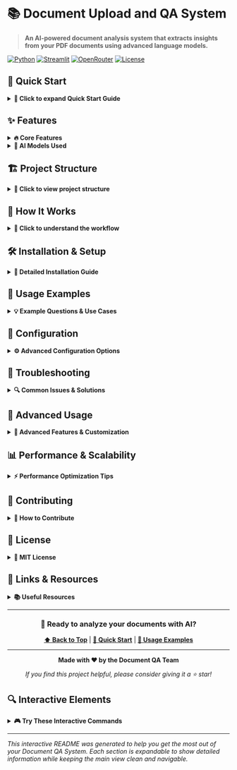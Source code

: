 # 📚 Document Upload and QA System

> **An AI-powered document analysis system that extracts insights from your PDF documents using advanced language models.**

[![Python](https://img.shields.io/badge/Python-3.8%2B-blue.svg)](https://python.org)
[![Streamlit](https://img.shields.io/badge/Streamlit-1.0%2B-red.svg)](https://streamlit.io)
[![OpenRouter](https://img.shields.io/badge/OpenRouter-API-green.svg)](https://openrouter.ai)
[![License](https://img.shields.io/badge/License-MIT-yellow.svg)](LICENSE)

## 🚀 Quick Start

<details>
<summary><strong>🎯 Click to expand Quick Start Guide</strong></summary>

### 1. Clone & Setup
```bash
git clone <your-repo-url>
cd python
pip install -r requirements.txt
```

### 2. Set up API Key
Choose one of these methods:

**Option A: Environment Variable**
```bash
export OPENROUTER_API_KEY="your-api-key-here"
```

**Option B: Streamlit Secrets (Recommended)**
```bash
mkdir .streamlit
echo 'OPENROUTER_API_KEY = "your-api-key-here"' > .streamlit/secrets.toml
```

### 3. Run the Application
```bash
streamlit run app.py
```

### 4. Open in Browser
Navigate to `http://localhost:8501` and start uploading documents!

</details>

## ✨ Features

<details>
<summary><strong>🔥 Core Features</strong></summary>

- **📄 PDF Upload & Processing** - Drag and drop any PDF document
- **🧠 AI-Powered Q&A** - Ask questions in natural language
- **🔍 Semantic Search** - Find relevant information using embeddings
- **📋 Smart Summarization** - Get comprehensive document summaries
- **💾 Persistent Storage** - Documents are indexed and stored locally
- **🎨 Interactive UI** - Clean, user-friendly Streamlit interface
- **📱 Responsive Design** - Works on desktop and mobile

</details>

<details>
<summary><strong>🤖 AI Models Used</strong></summary>

- **Embedding Model**: `sentence-transformers/all-MiniLM-L6-v2`
- **Question Answering**: `mistralai/mistral-7b-instruct`
- **Summarization**: `meta/llama-2-70b-chat`

</details>

## 🏗️ Project Structure

<details>
<summary><strong>📁 Click to view project structure</strong></summary>

```
python/
├── 📱 app.py              # Main Streamlit application
├── 🔧 main.py             # Command-line interface
├── ⚙️ config.py           # API configuration
├── 📋 requirements.txt    # Dependencies
├── 
├── 📂 Core Modules:
│   ├── 📤 upload.py       # File upload handling
│   ├── 📖 extract_text.py # PDF text extraction
│   ├── 🧠 embed_documents.py # Document embedding & search
│   └── 💬 qa_pipeline.py  # Question answering pipeline
├── 
├── 📂 Storage:
│   ├── 📁 uploaded_docs/  # Uploaded PDF files
│   └── 💾 document_store.pkl # Indexed documents & embeddings
└── 
└── 📂 Cache:
    └── 🗂️ __pycache__/     # Python cache files
```

</details>

## 🎯 How It Works

<details>
<summary><strong>🔄 Click to understand the workflow</strong></summary>

### Step-by-Step Process:

1. **📤 Upload**: User uploads a PDF document through the web interface
2. **🔍 Extract**: System extracts text from the PDF using PyMuPDF
3. **✂️ Chunk**: Text is split into meaningful paragraphs
4. **🧠 Embed**: Each paragraph is converted to vector embeddings
5. **💾 Store**: Documents and embeddings are stored locally
6. **❓ Query**: User asks a question about the document
7. **🔍 Search**: System finds most relevant paragraphs using similarity search
8. **🤖 Generate**: AI model generates an answer based on relevant context
9. **📋 Display**: Answer is presented with copy/clear options

</details>

## 🛠️ Installation & Setup

<details>
<summary><strong>🔧 Detailed Installation Guide</strong></summary>

### Prerequisites
- Python 3.8 or higher
- pip package manager
- OpenRouter API key ([Get one here](https://openrouter.ai))

### Step 1: Environment Setup
```bash
# Create virtual environment (recommended)
python -m venv venv

# Activate virtual environment
# On Windows:
venv\Scripts\activate
# On macOS/Linux:
source venv/bin/activate
```

### Step 2: Install Dependencies
```bash
pip install -r requirements.txt
```

### Step 3: API Configuration
Create your API key configuration:

**Method 1: Environment Variable**
```bash
# Windows
set OPENROUTER_API_KEY=your-api-key-here

# macOS/Linux
export OPENROUTER_API_KEY=your-api-key-here
```

**Method 2: Streamlit Secrets (Recommended for deployment)**
```bash
mkdir .streamlit
cat > .streamlit/secrets.toml << EOF
OPENROUTER_API_KEY = "your-api-key-here"
EOF
```

### Step 4: Test Installation
```bash
# Test with command line interface
python main.py

# Or run the web app
streamlit run app.py
```

</details>

## 📖 Usage Examples

<details>
<summary><strong>💡 Example Questions & Use Cases</strong></summary>

### 📊 Document Analysis
```
• "Summarize this document"
• "What are the main points?"
• "What is this document about?"
• "What are the key findings?"
```

### 🔍 Specific Information
```
• "What are the conclusions?"
• "Are there any recommendations?"
• "What methodology was used?"
• "What are the limitations mentioned?"
```

### 📈 Data Extraction
```
• "What statistics are mentioned?"
• "Are there any dates or deadlines?"
• "What companies are mentioned?"
• "What are the financial figures?"
```

### 🎯 Research Questions
```
• "What evidence supports the main argument?"
• "What are the counterarguments?"
• "What future research is suggested?"
• "What are the practical implications?"
```

</details>

## 🔧 Configuration

<details>
<summary><strong>⚙️ Advanced Configuration Options</strong></summary>

### Model Configuration
You can modify the models used in `qa_pipeline.py`:

```python
# For regular questions (faster, cheaper)
model = "mistralai/mistral-7b-instruct"

# For summarization (better quality)
model = "meta/llama-2-70b-chat"

# Alternative models you can try:
# "anthropic/claude-3-haiku"
# "openai/gpt-3.5-turbo"
# "google/gemini-pro"
```

### Search Configuration
Adjust search parameters in `embed_documents.py`:

```python
# Number of similar paragraphs to retrieve
top_k = 3  # Default for questions
top_k = 10  # Default for summarization

# Embedding model (can be changed)
embedding_model = SentenceTransformer('sentence-transformers/all-MiniLM-L6-v2')
```

### Upload Configuration
Modify upload settings in `upload.py`:

```python
UPLOAD_DIR = "uploaded_docs"  # Change upload directory
# Add file size limits, allowed types, etc.
```

</details>

## 🐛 Troubleshooting

<details>
<summary><strong>🔍 Common Issues & Solutions</strong></summary>

### ❌ API Key Issues
```bash
# Problem: "API key not found"
# Solution: Verify your API key is set correctly
echo $OPENROUTER_API_KEY  # Should show your key
```

### ❌ Module Import Errors
```bash
# Problem: "ModuleNotFoundError"
# Solution: Reinstall dependencies
pip install -r requirements.txt --force-reinstall
```

### ❌ PDF Processing Issues
```bash
# Problem: "Cannot extract text from PDF"
# Solution: Check if PDF is text-based (not scanned image)
# For scanned PDFs, you'd need OCR functionality
```

### ❌ Memory Issues
```bash
# Problem: "Out of memory"
# Solution: Process smaller documents or increase system memory
# Consider chunking large documents differently
```

### ❌ Streamlit Issues
```bash
# Problem: "Port already in use"
# Solution: Run on different port
streamlit run app.py --server.port 8502
```

</details>

## 🚀 Advanced Usage

<details>
<summary><strong>🔬 Advanced Features & Customization</strong></summary>

### Command Line Interface
For batch processing or automation:

```bash
# Process a document programmatically
python main.py
```

### Custom Embedding Models
You can experiment with different embedding models:

```python
# In embed_documents.py, try:
# 'sentence-transformers/all-mpnet-base-v2'  # Better quality
# 'sentence-transformers/all-MiniLM-L12-v2'  # Balanced
# 'sentence-transformers/paraphrase-multilingual-MiniLM-L12-v2'  # Multilingual
```

### Adding New Document Types
Extend the system to support other formats:

```python
# Add to extract_text.py
def extract_text_from_docx(file_path):
    # Implementation for Word documents
    pass

def extract_text_from_txt(file_path):
    # Implementation for text files
    pass
```

### Custom Prompts
Modify the AI prompts in `qa_pipeline.py`:

```python
# Customize system prompts for different use cases
system_prompt = "You are a legal document analyst..."  # For legal docs
system_prompt = "You are a research paper reviewer..."  # For academic papers
```

</details>

## 📊 Performance & Scalability

<details>
<summary><strong>⚡ Performance Optimization Tips</strong></summary>

### 🚀 Speed Optimizations
- **Embedding Caching**: Embeddings are cached locally in `document_store.pkl`
- **Model Selection**: Choose faster models for real-time interactions
- **Batch Processing**: Process multiple documents at once

### 📈 Scaling Considerations
- **Vector Databases**: Consider FAISS, Pinecone, or Weaviate for large datasets
- **Cloud Deployment**: Deploy on AWS, GCP, or Azure for scalability
- **Load Balancing**: Use multiple instances for high traffic

### 💾 Storage Management
- **Cleanup**: Regularly clean up old documents and embeddings
- **Compression**: Use document compression for large files
- **Database**: Consider PostgreSQL with pgvector for production

</details>

## 🤝 Contributing

<details>
<summary><strong>🎉 How to Contribute</strong></summary>

We welcome contributions! Here's how you can help:

### 🐛 Bug Reports
- Use the issue tracker to report bugs
- Include steps to reproduce
- Provide system information

### 💡 Feature Requests
- Suggest new features or improvements
- Explain the use case and benefit
- Consider implementation complexity

### 🔧 Code Contributions
1. Fork the repository
2. Create a feature branch
3. Make your changes
4. Add tests if applicable
5. Submit a pull request

### 📝 Documentation
- Improve README sections
- Add code comments
- Create tutorials or examples

</details>

## 📄 License

<details>
<summary><strong>📜 MIT License</strong></summary>

```
MIT License

Copyright (c) 2024 Document QA System

Permission is hereby granted, free of charge, to any person obtaining a copy
of this software and associated documentation files (the "Software"), to deal
in the Software without restriction, including without limitation the rights
to use, copy, modify, merge, publish, distribute, sublicense, and/or sell
copies of the Software, and to permit persons to whom the Software is
furnished to do so, subject to the following conditions:

The above copyright notice and this permission notice shall be included in all
copies or substantial portions of the Software.

THE SOFTWARE IS PROVIDED "AS IS", WITHOUT WARRANTY OF ANY KIND, EXPRESS OR
IMPLIED, INCLUDING BUT NOT LIMITED TO THE WARRANTIES OF MERCHANTABILITY,
FITNESS FOR A PARTICULAR PURPOSE AND NONINFRINGEMENT. IN NO EVENT SHALL THE
AUTHORS OR COPYRIGHT HOLDERS BE LIABLE FOR ANY CLAIM, DAMAGES OR OTHER
LIABILITY, WHETHER IN AN ACTION OF CONTRACT, TORT OR OTHERWISE, ARISING FROM,
OUT OF OR IN CONNECTION WITH THE SOFTWARE OR THE USE OR OTHER DEALINGS IN THE
SOFTWARE.
```

</details>

## 🔗 Links & Resources

<details>
<summary><strong>📚 Useful Resources</strong></summary>

### 🛠️ Technologies Used
- **[Streamlit](https://streamlit.io)** - Web app framework
- **[OpenRouter](https://openrouter.ai)** - AI model API
- **[Sentence Transformers](https://www.sbert.net)** - Embedding models
- **[PyMuPDF](https://pymupdf.readthedocs.io)** - PDF processing
- **[Haystack](https://haystack.deepset.ai)** - NLP framework

### 📖 Documentation
- [Streamlit Documentation](https://docs.streamlit.io)
- [OpenRouter Models](https://openrouter.ai/docs)
- [Sentence Transformers Models](https://www.sbert.net/docs/pretrained_models.html)

### 🎓 Learning Resources
- [Building RAG Systems](https://www.deeplearning.ai/short-courses/building-applications-vector-databases/)
- [Streamlit Tutorials](https://docs.streamlit.io/library/get-started/tutorials)
- [Vector Embeddings Guide](https://www.pinecone.io/learn/vector-embeddings/)

</details>

---

<div align="center">

### 🎉 Ready to analyze your documents with AI?

**[⬆️ Back to Top](#-document-upload-and-qa-system)** | **[🚀 Quick Start](#-quick-start)** | **[📖 Usage Examples](#-usage-examples)**

---

**Made with ❤️ by the Document QA Team**

*If you find this project helpful, please consider giving it a ⭐ star!*

</div>

## 🔍 Interactive Elements

<details>
<summary><strong>🎮 Try These Interactive Commands</strong></summary>

### Quick Test Commands
```bash
# Test your setup
python -c "import streamlit, openai, sentence_transformers; print('✅ All dependencies installed!')"

# Check API key
python -c "import os; print('✅ API key found!' if os.getenv('OPENROUTER_API_KEY') else '❌ API key not found')"

# Launch app
streamlit run app.py --server.headless true --server.port 8501
```

### Sample Questions to Try
Once you upload a document, try these sample questions:

```
📊 "Give me a 2-paragraph summary of this document"
🔍 "What are the three most important points?"
📈 "Are there any statistics or numbers mentioned?"
🎯 "What recommendations does this document make?"
❓ "What questions does this document raise?"
```

</details>

---

*This interactive README was generated to help you get the most out of your Document QA System. Each section is expandable to show detailed information while keeping the main view clean and navigable.*

